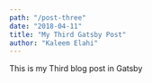```yaml
---
path: "/post-three"
date: "2018-04-11"
title: "My Third Gatsby Post"
author: "Kaleem Elahi"
---
```


This is my Third blog post in Gatsby